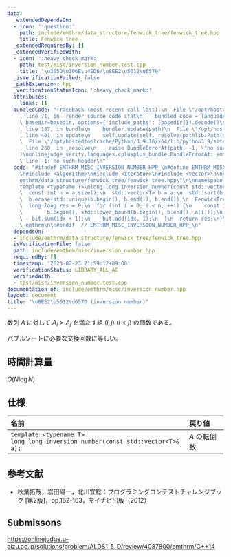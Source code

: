 ```yaml
---
data:
  _extendedDependsOn:
  - icon: ':question:'
    path: include/emthrm/data_structure/fenwick_tree/fenwick_tree.hpp
    title: Fenwick tree
  _extendedRequiredBy: []
  _extendedVerifiedWith:
  - icon: ':heavy_check_mark:'
    path: test/misc/inversion_number.test.cpp
    title: "\u305D\u306E\u4ED6/\u8EE2\u5012\u6570"
  _isVerificationFailed: false
  _pathExtension: hpp
  _verificationStatusIcon: ':heavy_check_mark:'
  attributes:
    links: []
  bundledCode: "Traceback (most recent call last):\n  File \"/opt/hostedtoolcache/Python/3.9.16/x64/lib/python3.9/site-packages/onlinejudge_verify/documentation/build.py\"\
    , line 71, in _render_source_code_stat\n    bundled_code = language.bundle(stat.path,\
    \ basedir=basedir, options={'include_paths': [basedir]}).decode()\n  File \"/opt/hostedtoolcache/Python/3.9.16/x64/lib/python3.9/site-packages/onlinejudge_verify/languages/cplusplus.py\"\
    , line 187, in bundle\n    bundler.update(path)\n  File \"/opt/hostedtoolcache/Python/3.9.16/x64/lib/python3.9/site-packages/onlinejudge_verify/languages/cplusplus_bundle.py\"\
    , line 401, in update\n    self.update(self._resolve(pathlib.Path(included), included_from=path))\n\
    \  File \"/opt/hostedtoolcache/Python/3.9.16/x64/lib/python3.9/site-packages/onlinejudge_verify/languages/cplusplus_bundle.py\"\
    , line 260, in _resolve\n    raise BundleErrorAt(path, -1, \"no such header\"\
    )\nonlinejudge_verify.languages.cplusplus_bundle.BundleErrorAt: emthrm/data_structure/fenwick_tree/fenwick_tree.hpp:\
    \ line -1: no such header\n"
  code: "#ifndef EMTHRM_MISC_INVERSION_NUMBER_HPP_\n#define EMTHRM_MISC_INVERSION_NUMBER_HPP_\n\
    \n#include <algorithm>\n#include <iterator>\n#include <vector>\n\n#include \"\
    emthrm/data_structure/fenwick_tree/fenwick_tree.hpp\"\n\nnamespace emthrm {\n\n\
    template <typename T>\nlong long inversion_number(const std::vector<T>& a) {\n\
    \  const int n = a.size();\n  std::vector<T> b = a;\n  std::sort(b.begin(), b.end());\n\
    \  b.erase(std::unique(b.begin(), b.end()), b.end());\n  FenwickTree<int> bit(b.size());\n\
    \  long long res = 0;\n  for (int i = 0; i < n; ++i) {\n    const int idx = std::distance(\n\
    \        b.begin(), std::lower_bound(b.begin(), b.end(), a[i]));\n    res += i\
    \ - bit.sum(idx + 1);\n    bit.add(idx, 1);\n  }\n  return res;\n}\n\n}  // namespace\
    \ emthrm\n\n#endif  // EMTHRM_MISC_INVERSION_NUMBER_HPP_\n"
  dependsOn:
  - include/emthrm/data_structure/fenwick_tree/fenwick_tree.hpp
  isVerificationFile: false
  path: include/emthrm/misc/inversion_number.hpp
  requiredBy: []
  timestamp: '2023-02-23 21:59:12+09:00'
  verificationStatus: LIBRARY_ALL_AC
  verifiedWith:
  - test/misc/inversion_number.test.cpp
documentation_of: include/emthrm/misc/inversion_number.hpp
layout: document
title: "\u8EE2\u5012\u6570 (inversion number)"
---
```


数列 $A$ に対して $A_i > A_j$ を満たす組 $(i, j)$ ($i < j$) の個数である。

バブルソートに必要な交換回数に等しい。


## 時間計算量

$O(N\log{N})$


## 仕様

|名前|戻り値|
|:--|:--|
|`template <typename T>`<br>`long long inversion_number(const std::vector<T>& a);`|$A$ の転倒数|


## 参考文献

- 秋葉拓哉，岩田陽一，北川宜稔：プログラミングコンテストチャレンジブック \[第2版\]，pp.162-163，マイナビ出版（2012）


## Submissons

https://onlinejudge.u-aizu.ac.jp/solutions/problem/ALDS1_5_D/review/4087800/emthrm/C++14
